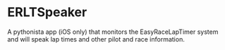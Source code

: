 # ERLTSpeaker
A pythonista app (iOS only) that monitors the EasyRaceLapTimer system and will speak lap times and other pilot and race information.
